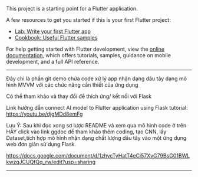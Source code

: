 This project is a starting point for a Flutter application.

A few resources to get you started if this is your first Flutter project:

- [Lab: Write your first Flutter app](https://docs.flutter.dev/get-started/codelab)
- [Cookbook: Useful Flutter samples](https://docs.flutter.dev/cookbook)

For help getting started with Flutter development, view the
[online documentation](https://docs.flutter.dev/), which offers tutorials,
samples, guidance on mobile development, and a full API reference.

*****************
Đây chỉ là phần git demo chứa code xử lý app nhận dạng dâu tây dạng mô hình MVVM với các chức năng cần thiết của ứng dụng

Có thể tham khảo và thay đổi để thích ứng/ kết nối với Flask  

Link hướng dẫn connect AI model to Flutter application using Flask tutorial:  https://youtu.be/djgMDd8emFg

Lưu Ý: 
Sau khi đọc xong sơ lược README và xem qua mô hình code ở trên HÃY click vào link ggdoc để tham khảo thêm coding, tạo CNN, lấy Dataset,tích hợp mô hình nhận dạng chất lượng dâu tây vào một ứng dụng web đơn giản sử dụng Flask. 
 
 https://docs.google.com/document/d/1zhycTyHatT4eCi57XvG79BsG01BWLkwzqJCUQfQq_rw/edit?usp=sharing

*****************
